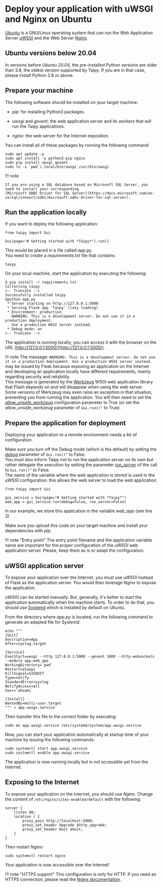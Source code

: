 # Deploy your application with uWSGI and Nginx on Ubuntu

[Ubuntu](https://ubuntu.com/) is a GNU/Linux operating system that can run the Web Application Server
[uWSGI](https://uwsgi-docs.readthedocs.io/en/latest/) and the Web Server [Nginx](https://nginx.org).


## Ubuntu versions below 20.04

In versions before *Ubuntu 20.04*, the pre-installed Python versions are older than 3.8, the
oldest version supported by Taipy. If you are in that case, please install Python 3.8 or above.

## Prepare your machine

The following software should be installed on your target machine:

- *pip*: for installing Python3 packages.

- *uwsgi* and *gevent*: the web application server and its workers that will run the Taipy applications.

- *nginx*: the web server for the Internet exposition.

You can install all of these packages by running the following command:
```
sudo apt update -y
sudo apt install -y python3-pip nginx
sudo pip install uwsgi gevent
sudo ln -s `pwd`/.local/bin/uwsgi /usr/bin/uwsgi
```

!!! note

    If you are using a SQL database based on Microsoft SQL Server, you need to install your corresponding
    [Microsoft ODBC Driver for SQL Server](https://docs.microsoft.com/en-us/sql/connect/odbc/microsoft-odbc-driver-for-sql-server).


## Run the application locally

If you want to deploy the following application:
```
from taipy import Gui

Gui(page="# Getting started with *Taipy*").run()
```

This would be placed in a file called *app.py*.<br>
You need to create a *requirements.txt* file that contains:
```
taipy
```

On your local machine, start the application by executing the following:
```console
$ pip install -r requirements.txt
Collecting taipy
<-- Truncate -->
Successfully installed taipy
$python app.py
 * Server starting on http://127.0.0.1:5000
 * Serving Flask app 'Taipy' (lazy loading)
 * Environment: production
   WARNING: This is a development server. Do not use it in a production deployment.
   Use a production WSGI server instead.
 * Debug mode: on
<-- Truncate -->
```

The application is running locally; you can access it with the browser on the URL
[http://127.0.0.1:5000/](http://127.0.0.1:5000/).

!!! note
    The message:
    ```
    WARNING: This is a development server. Do not use it in a production deployment.
    Use a production WSGI server instead.
    ```
    may be issued by Flask because exposing an application on the Internet and developing an application
    locally have different requirements, mainly regarding security and reliability.<br/>
    This message is generated by the [Werkzeug](https://werkzeug.palletsprojects.com/) WSGI web application
    library that Flash depends on and will disappear when using the web server.<br/>
    Some versions of Werkzeug may even raise an exception in that situation, preventing you from running
    the application. You will then need to set the
    [*allow_unsafe_werkzeug*](../../../gui/configuration.md#p-allow_unsafe_werkzeug) configuration
    parameter to True (or set the *allow_unsafe_werkzeug* parameter of `Gui.run()^` to True).

## Prepare the application for deployment

Deploying your application to a remote environment needs a bit of configuration.

Make sure you turn off the Debug mode (which is the default) by setting the
[*debug*](../../../gui/configuration.md#p-debug) parameter of `Gui.run()^` to False.<br>
You must also inform Taipy not to run the application server on its own but rather delegate the
execution by setting the parameter [*run_server*](../../../gui/configuration.md#p-run_server)
of the call to `Gui.run()^` to False.<br>
The name of the variable where the web application is stored is used in the *uWSGI* configuration:
this allows the web server to load the web application:
```
from taipy import Gui

gui_service = Gui(page="# Getting started with *Taipy*")
web_app = gui_service.run(debug=False, run_server=False)
```
In our example, we store this application in the variable *web_app* (see line 3)

Make sure you upload this code on your target machine and install your dependencies with *pip*.

!!! note "Entry point"
    The entry point filename and the application variable name are important for the proper configuration
    of the *uWSGI* web application server. Please, keep them as is or adapt the configuration.


## uWSGI application server

To expose your application over the Internet, you must use *uWSGI* instead of Flask as the application server.
You would then leverage Nginx to expose the application.

*uWSGI* can be started manually. But, generally, it's better to start the application automatically when the machine
starts. To order to do that, you should use [Systemd](https://systemd.io/) which is installed by default on *Ubuntu*.

From the directory where *app.py* is located, run the following command to generate an adapted file for *Systemd*:
```
echo """
[Unit]
Description=App
After=syslog.target

[Service]
ExecStart=uwsgi --http 127.0.0.1:5000 --gevent 1000 --http-websockets --module app:web_app
WorkingDirectory=`pwd`
Restart=always
KillSignal=SIGQUIT
Type=notify
StandardError=syslog
NotifyAccess=all
User=`whoami`

[Install]
WantedBy=multi-user.target
""" > app.uwsgi.service
```
Then transfer this file to the correct folder by executing:
```
sudo mv app.uwsgi.service /etc/systemd/system/app.uwsgi.service
```

Now, you can start your application automatically at startup time of your machine by issuing the
following commands:
```
sudo systemctl start app.uwsgi.service
sudo systemctl enable app.uwsgi.service
```

The application is now running locally but is not accessible yet from the Internet.


## Exposing to the Internet

To expose your application on the Internet, you should use _Nginx_.
Change the content of `/etc/nginx/sites-enabled/default` with the following:
```
server {
    listen 80;
    location / {
        proxy_pass http://localhost:5000;
        proxy_set_header Upgrade $http_upgrade;
        proxy_set_header Host $host;
    }
}
```
Then restart *Nginx*:
```
sudo systemctl restart nginx
```

Your application is now accessible over the Internet!

!!! note "HTTPS support"
    This configuration is only for HTTP. If you need an HTTPS connection, please read the [Nginx documentation](https://nginx.org/en/docs/http/configuring_https_servers.html).
